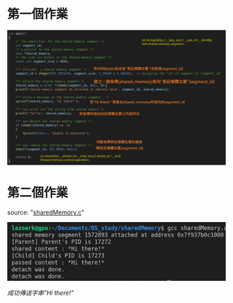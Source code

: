 # 第一個作業

![Image](https://github.com/LaZoark/Operation_System/blob/main/sharedMemory/SharedMemort%E7%AF%84%E4%BE%8B.png)

# 第二個作業

source: "[sharedMemory.c](https://github.com/LaZoark/Operation_System/blob/main/sharedMemory/sharedMemory.c)"

![Image](https://github.com/LaZoark/Operation_System/blob/main/sharedMemory/pipe_pass_value.png)

*成功傳送字串”Hi there!”*
